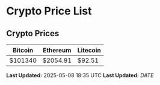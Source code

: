 # Crypto Price List

## Crypto Prices
| Bitcoin | Ethereum | Litecoin |
| ------- | -------- | -------- |
| $101340 | $2054.91 | $92.51 |
**Last Updated:** 2025-05-08 18:35 UTC
**Last Updated:** $DATE$
